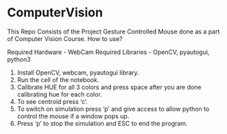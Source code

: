# ComputerVision
This Repo Consists of the Project Gesture Controlled Mouse done as a part of Computer Vision Course.
How to use?


Required Hardware	-	WebCam
Required Libraries	-	OpenCV, pyautogui, python3



1.	Install OpenCV, webcam, pyautogui library.
2.	Run the cell of the notebook.
3.	Calibrate HUE for all 3 colors and press space after you are done calibrating hue for each color.
4.	To see centroid press ‘c’.
5.	To switch on simulation press ‘p’ and give access to allow python to control the mouse if a window pops up.
6.	Press ‘p’ to stop the simulation and ESC to end the program.
